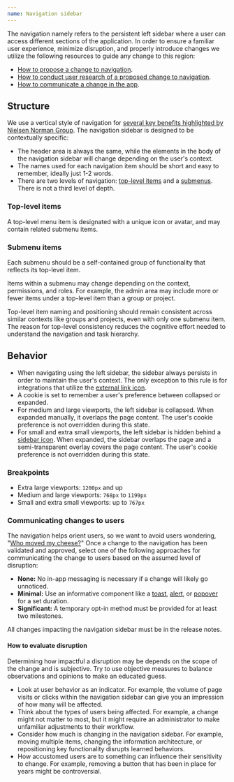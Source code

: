 ```yaml
---
name: Navigation sidebar
---
```


The navigation namely refers to the persistent left sidebar where a user can access different sections of the application. In order to ensure a familiar user experience, minimize disruption, and properly introduce changes we utilize the following resources to guide any change to this region:

- [How to propose a change to navigation](https://about.gitlab.com/handbook/product/ux/navigation/).
- [How to conduct user research of a proposed change to navigation](https://about.gitlab.com/handbook/product/ux/ux-research/evaluating-navigation/).
- [How to communicate a change in the app](/usability/navigation-sidebar#communicating-changes-to-users).

## Structure

We use a vertical style of navigation for [several key benefits highlighted by Nielsen Norman Group](https://www.nngroup.com/articles/vertical-nav/). The navigation sidebar is designed to be contextually specific:

- The header area is always the same, while the elements in the body of the navigation sidebar will change depending on the user's context.
- The names used for each navigation item should be short and easy to remember, ideally just 1-2 words.
- There are two levels of navigation: [top-level items](#top-level-items) and a [submenus](#submenu-items). There is not a third level of depth.

### Top-level items

A top-level menu item is designated with a unique icon or avatar, and may contain related submenu items.

### Submenu items

Each submenu should be a self-contained group of functionality that reflects its top-level item.

Items within a submenu may change depending on the context, permissions, and roles. For example, the admin area may include more or fewer items under a top-level item than a group or project.

Top-level item naming and positioning should remain consistent across similar contexts like groups and projects, even with only one submenu item. The reason for top-level consistency reduces the cognitive effort needed to understand the navigation and task hierarchy.

## Behavior

- When navigating using the left sidebar, the sidebar always persists in order to maintain the user's context. The only exception to this rule is for integrations that utilize the [external link icon](https://gitlab-org.gitlab.io/gitlab-svgs/?q=~external-link).
- A cookie is set to remember a user's preference between collapsed or expanded.
- For medium and large viewports, the left sidebar is collapsed. When expanded manually, it overlaps the page content. The user's cookie preference is not overridden during this state.
- For small and extra small viewports, the left sidebar is hidden behind a [sidebar icon](https://gitlab-org.gitlab.io/gitlab-svgs/?q=~sidebar). When expanded, the sidebar overlaps the page and a semi-transparent overlay covers the page content. The user's cookie preference is not overridden during this state.

### Breakpoints

- Extra large viewports: `1200px` and up
- Medium and large viewports: `768px` to `1199px`
- Small and extra small viewports: up to `767px`

### Communicating changes to users

The navigation helps orient users, so we want to avoid users wondering, "[Who moved my cheese?](https://uxmag.com/articles/who-moved-my-virtual-cheese)" Once a change to the navigation has been validated and approved, select one of the following approaches for communicating the change to users based on the assumed level of disruption:

- **None:** No in-app messaging is necessary if a change will likely go unnoticed.
- **Minimal:** Use an informative component like a [toast](/components/toast), [alert](/components/alert), or [popover](/components/popover) for a set duration.
- **Significant:** A temporary opt-in method must be provided for at least two milestones.

<note> All changes impacting the navigation sidebar must be in the release notes. </note>

#### How to evaluate disruption

Determining how impactful a disruption may be depends on the scope of the change and is subjective. Try to use objective measures to balance observations and opinions to make an educated guess.

- Look at user behavior as an indicator. For example, the volume of page visits or clicks within the navigation sidebar can give you an impression of how many will be affected.
- Think about the types of users being affected. For example, a change might not matter to most, but it might require an administrator to make unfamiliar adjustments to their workflow.
- Consider how much is changing in the navigation sidebar. For example, moving multiple items, changing the information architecture, or repositioning key functionality disrupts learned behaviors.
- How accustomed users are to something can influence their sensitivity to change. For example, removing a button that has been in place for years might be controversial.
